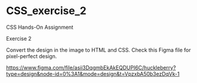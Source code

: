 # CSS_exercise_2

CSS Hands-On Assignment

Exercise 2

Convert the design in the image to HTML and CSS. Check this Figma file for pixel-perfect design.

https://www.figma.com/file/asii3DqgmbEkAkEQDUPI6C/huckleberry?type=design&node-id=0%3A1&mode=design&t=VpzxbA50b3ezDqVk-1
